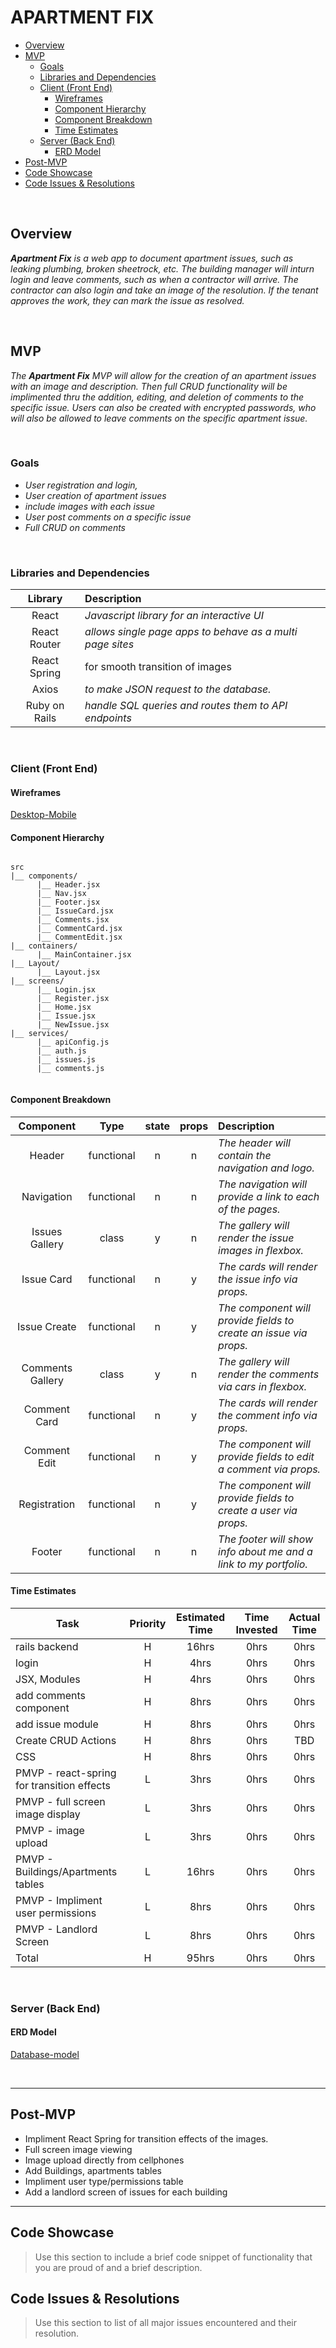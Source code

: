 # APARTMENT FIX 

- [Overview](#overview)
- [MVP](#mvp)
  - [Goals](#goals)
  - [Libraries and Dependencies](#libraries-and-dependencies)
  - [Client (Front End)](#client-front-end)
    - [Wireframes](#wireframes)
    - [Component Hierarchy](#component-hierarchy)
    - [Component Breakdown](#component-breakdown)
    - [Time Estimates](#time-estimates)
  - [Server (Back End)](#server-back-end)
    - [ERD Model](#erd-model)
- [Post-MVP](#post-mvp)
- [Code Showcase](#code-showcase)
- [Code Issues & Resolutions](#code-issues--resolutions)

<br>

## Overview

_**Apartment Fix** is a web app to document apartment issues, such as leaking plumbing, broken sheetrock, etc. The building manager will inturn login and leave comments, such as when a contractor will arrive. The contractor can also login and take an image of the resolution. If the tenant approves the work, they can mark the issue as resolved._


<br>

## MVP

_The **Apartment Fix** MVP will allow for the creation of an apartment issues with an image and description. Then full CRUD functionality will be implimented thru the addition, editing, and deletion of comments to the specific issue. Users can also be created with encrypted passwords, who will also be allowed to leave comments on the specific apartment issue._

<br>

### Goals

- _User registration and login,_
- _User creation of apartment issues_
- _include images with each issue_
- _User post comments on a specific issue_
- _Full CRUD on comments_

<br>

### Libraries and Dependencies

|     Library      | Description                                |
| :--------------: | :----------------------------------------- |
|      React       | _Javascript library for an interactive UI_ |
|   React Router   | _allows single page apps to behave as a multi page sites_ |
|   React Spring   |        for smooth transition of images     |
|      Axios       | _to make JSON request to the database._ |
|  Ruby on Rails   | _handle SQL queries and routes them to API endpoints_ |

<br>

### Client (Front End)

#### Wireframes

[Desktop-Mobile](https://whimsical.com/XVWx7gWcfwSkvLXDUzJ4Y9)



#### Component Hierarchy

``` structure

src
|__ components/
      |__ Header.jsx
      |__ Nav.jsx
      |__ Footer.jsx
      |__ IssueCard.jsx
      |__ Comments.jsx
      |__ CommentCard.jsx
      |__ CommentEdit.jsx
|__ containers/
      |__ MainContainer.jsx
|__ Layout/
      |__ Layout.jsx
|__ screens/
      |__ Login.jsx
      |__ Register.jsx
      |__ Home.jsx
      |__ Issue.jsx
      |__ NewIssue.jsx
|__ services/
      |__ apiConfig.js
      |__ auth.js
      |__ issues.js
      |__ comments.js


```

#### Component Breakdown

|  Component   |    Type    | state | props | Description                                                      |
| :----------: | :--------: | :---: | :---: | :--------------------------------------------------------------- |
|    Header    | functional |   n   |   n   | _The header will contain the navigation and logo._               |
|  Navigation  | functional |   n   |   n   | _The navigation will provide a link to each of the pages._       |
| Issues Gallery |  class   |   y   |   n   | _The gallery will render the issue images in flexbox._      |
| Issue Card | functional |   n   |   y   | _The cards will render the issue info via props._                 |
| Issue Create | functional |   n   |   y   | _The component will provide fields to create an issue via props._    |
| Comments Gallery |  class   |   y   |   n   | _The gallery will render the comments via cars in flexbox._      |
| Comment Card | functional |   n   |   y   | _The cards will render the comment info via props._                 |
| Comment Edit | functional |   n   |   y   | _The component will provide fields to edit a comment via props._    |
| Registration | functional |   n   |   y   | _The component will provide fields to create a user via props._    |
|    Footer    | functional |   n   |   n   | _The footer will show info about me and a link to my portfolio._ |

#### Time Estimates

| Task  | Priority | Estimated Time | Time Invested | Actual Time |
| --- | :---: |  :---: | :---: | :---: |
| rails backend | H | 16hrs| 0hrs | 0hrs |
| login | H | 4hrs| 0hrs | 0hrs |
| JSX, Modules | H | 4hrs| 0hrs | 0hrs |
| add comments component | H | 8hrs| 0hrs | 0hrs |
| add issue module | H | 8hrs| 0hrs | 0hrs |
| Create CRUD Actions |    H     |     8hrs      |     0hrs     |     TBD     |
| CSS| H | 8hrs|0hrs | 0hrs |
| PMVP - react-spring for transition effects | L | 3hrs| 0hrs | 0hrs |
| PMVP - full screen image display | L | 3hrs| 0hrs | 0hrs |
| PMVP - image upload | L | 3hrs| 0hrs | 0hrs |
| PMVP - Buildings/Apartments tables | L | 16hrs| 0hrs | 0hrs |
| PMVP - Impliment user permissions | L | 8hrs| 0hrs | 0hrs |
| PMVP - Landlord Screen| L | 8hrs| 0hrs | 0hrs |
| Total | H | 95hrs| 0hrs | 0hrs |


<br>

### Server (Back End)

#### ERD Model

[Database-model](https://drive.google.com/file/d/1B9r9Xa8nE6EDtrtkVGpSP4jLVgAJDX5n/view?usp=sharing)

<br>

***

## Post-MVP

- Impliment React Spring for transition effects of the images.
- Full screen image viewing
- Image upload directly from cellphones
- Add Buildings, apartments tables
- Impliment user type/permissions table
- Add a landlord screen of issues for each building

***

## Code Showcase

> Use this section to include a brief code snippet of functionality that you are proud of and a brief description.

## Code Issues & Resolutions

> Use this section to list of all major issues encountered and their resolution.

